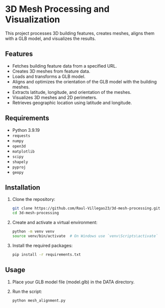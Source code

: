 # 3D Mesh Processing and Visualization

This project processes 3D building features, creates meshes, aligns them with a GLB model, and visualizes the results.

## Features

- Fetches building feature data from a specified URL.
- Creates 3D meshes from feature data.
- Loads and transforms a GLB model.
- Aligns and optimizes the orientation of the GLB model with the building meshes.
- Extracts latitude, longitude, and orientation of the meshes.
- Visualizes 3D meshes and 2D perimeters.
- Retrieves geographic location using latitude and longitude.

## Requirements

- Python 3.9.19
- `requests`
- `numpy`
- `open3d`
- `matplotlib`
- `scipy`
- `shapely`
- `pyproj`
- `geopy`

## Installation

1. Clone the repository:

   ```sh
   git clone https://github.com/Raul-Villegas23/3d-mesh-processing.git
   cd 3d-mesh-processing
   ```

2. Create and activate a virtual environment:

    ```sh
    python -m venv venv
    source venv/bin/activate  # On Windows use `venv\Scripts\activate`
    ```

3. Install the required packages:

    ```sh
    pip install -r requirements.txt
    ```

## Usage
1. Place your GLB model file (model.glb) in the DATA directory.

2. Run the script:
    ```sh
    python mesh_alignment.py
    ```

